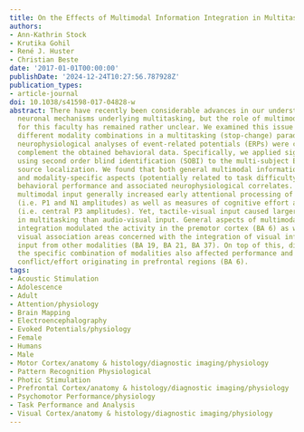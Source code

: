 ```yaml
---
title: On the Effects of Multimodal Information Integration in Multitasking
authors:
- Ann-Kathrin Stock
- Krutika Gohil
- René J. Huster
- Christian Beste
date: '2017-01-01T00:00:00'
publishDate: '2024-12-24T10:27:56.787928Z'
publication_types:
- article-journal
doi: 10.1038/s41598-017-04828-w
abstract: There have recently been considerable advances in our understanding of the
  neuronal mechanisms underlying multitasking, but the role of multimodal integration
  for this faculty has remained rather unclear. We examined this issue by comparing
  different modality combinations in a multitasking (stop-change) paradigm. In-depth
  neurophysiological analyses of event-related potentials (ERPs) were conducted to
  complement the obtained behavioral data. Specifically, we applied signal decomposition
  using second order blind identification (SOBI) to the multi-subject ERP data and
  source localization. We found that both general multimodal information integration
  and modality-specific aspects (potentially related to task difficulty) modulate
  behavioral performance and associated neurophysiological correlates. Simultaneous
  multimodal input generally increased early attentional processing of visual stimuli
  (i.e. P1 and N1 amplitudes) as well as measures of cognitive effort and conflict
  (i.e. central P3 amplitudes). Yet, tactile-visual input caused larger impairments
  in multitasking than audio-visual input. General aspects of multimodal information
  integration modulated the activity in the premotor cortex (BA 6) as well as different
  visual association areas concerned with the integration of visual information with
  input from other modalities (BA 19, BA 21, BA 37). On top of this, differences in
  the specific combination of modalities also affected performance and measures of
  conflict/effort originating in prefrontal regions (BA 6).
tags:
- Acoustic Stimulation
- Adolescence
- Adult
- Attention/physiology
- Brain Mapping
- Electroencephalography
- Evoked Potentials/physiology
- Female
- Humans
- Male
- Motor Cortex/anatomy & histology/diagnostic imaging/physiology
- Pattern Recognition Physiological
- Photic Stimulation
- Prefrontal Cortex/anatomy & histology/diagnostic imaging/physiology
- Psychomotor Performance/physiology
- Task Performance and Analysis
- Visual Cortex/anatomy & histology/diagnostic imaging/physiology
---
```

